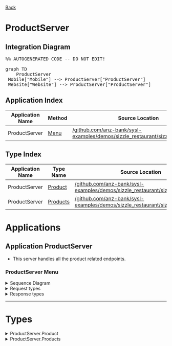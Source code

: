 
<script src="https://cdn.jsdelivr.net/npm/mermaid/dist/mermaid.min.js"></script>



[Back](../README.md)


# ProductServer

## Integration Diagram
<pre class="mermaid">%% AUTOGENERATED CODE -- DO NOT EDIT!

graph TD
    ProductServer
 Mobile["Mobile"] --> ProductServer["ProductServer"]
 Website["Website"] --> ProductServer["ProductServer"]
</pre>








## Application Index


| Application Name | Method | Source Location |
|----|----|----|
| ProductServer | [Menu](#ProductServer-Menu) | [/github.com/anz-bank/sysl-examples/demos/sizzle_restaurant/sizzle.sysl@master](/github.com/anz-bank/sysl-examples/demos/sizzle_restaurant/sizzle.sysl@master)|  




## Type Index


| Application Name | Type Name | Source Location |
|----|----|----|
| ProductServer | [Product](#ProductServer.Product) | [/github.com/anz-bank/sysl-examples/demos/sizzle_restaurant/sizzle.sysl@master](/github.com/anz-bank/sysl-examples/demos/sizzle_restaurant/sizzle.sysl@master)|
| ProductServer | [Products](#ProductServer.Products) | [/github.com/anz-bank/sysl-examples/demos/sizzle_restaurant/sizzle.sysl@master](/github.com/anz-bank/sysl-examples/demos/sizzle_restaurant/sizzle.sysl@master)|








# Applications





## Application ProductServer



- This server handles all the product
 related endpoints.











### <a name=ProductServer-Menu></a>ProductServer Menu


<details>
<summary>Sequence Diagram</summary>

<pre class="mermaid">
%% AUTOGENERATED CODE -- DO NOT EDIT!

sequenceDiagram
 ... ->> ProductServer: Menu
 ProductServer -->> ...: ok <: Products

</pre>
</details>

<details>
<summary>Request types</summary>


<span style="color:grey">No Request types</span>






</details>

<details>
<summary>Response types</summary>






<pre class="mermaid">
%% AUTOGENERATED CODE -- DO NOT EDIT!

classDiagram

</pre>




</details>


---





# Types







<a name=ProductServer.Product></a><details>
<summary>ProductServer.Product</summary>

### ProductServer.Product

- Product information

<pre class="mermaid">
%% AUTOGENERATED CODE -- DO NOT EDIT!

classDiagram

</pre>

[Full Diagram](%% AUTOGENERATED CODE -- DO NOT EDIT!

classDiagram
)


#### Fields

| Field name | Type | Description |
|----|----|----|
| details | string | |
| id | int | |
| image | string | |
| name | string | |
| price | int | |


</details>
<a name=ProductServer.Products></a><details>
<summary>ProductServer.Products</summary>

### ProductServer.Products



<pre class="mermaid">
%% AUTOGENERATED CODE -- DO NOT EDIT!

classDiagram

</pre>

[Full Diagram](%% AUTOGENERATED CODE -- DO NOT EDIT!

classDiagram
)



</details>


<pre class="footer">

